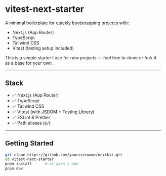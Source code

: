 # vitest-next-starter

A minimal boilerplate for quickly bootstrapping projects with:

- Next.js (App Router)
- TypeScript
- Tailwind CSS
- Vitest (testing setup included)

This is a simple starter I use for new projects — feel free to clone or fork it as a base for your own.

---

## Stack

- ✅ Next.js (App Router)
- ✅ TypeScript
- ✅ Tailwind CSS
- ✅ Vitest (with JSDOM + Testing Library)
- ✅ ESLint & Prettier
- ✅ Path aliases (`@/`)

---

## Getting Started

```bash
git clone https://github.com/yourusername/nextkit.git
cd vitest-next-starter
pnpm install      # or yarn / npm
pnpm dev
